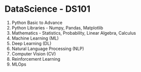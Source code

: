 # DataScience - DS101

1. Python Basic to Advance
2. Python Libraries - Numpy, Pandas, Matplotlib
3. Mathematics - Statistics, Probability, Linear Algebra, Calculus
4. Machine Learning (ML)
5. Deep Learning (DL)
6. Natural Language Processing (NLP)
7. Computer Vision (CV)
8. Reinforcement Learning
9. MLOps

